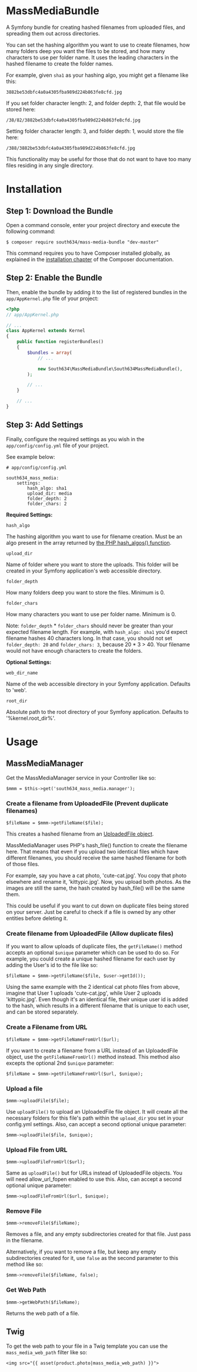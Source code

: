 # MassMediaBundle
A Symfony bundle for creating hashed filenames from uploaded files, and spreading them out across directories.

You can set the hashing algorithm you want to use to create filenames, how many folders deep you want the files to be stored, and how many characters to use per folder name. It uses the leading characters in the hashed filename to create the folder names.

For example, given `sha1` as your hashing algo, you might get a filename like this:

`3882be53dbfc4a0a4305fba989d224b863fe8cfd.jpg`

If you set folder character length: 2, and folder depth: 2, that file would be stored here:

`/38/82/3882be53dbfc4a0a4305fba989d224b863fe8cfd.jpg`

Setting folder character length: 3, and folder depth: 1, would store the file here:

`/388/3882be53dbfc4a0a4305fba989d224b863fe8cfd.jpg`

This functionality may be useful for those that do not want to have too many files residing in any single directory.


Installation
============

Step 1: Download the Bundle
---------------------------

Open a command console, enter your project directory and execute the following command:

```console
$ composer require south634/mass-media-bundle "dev-master"
```

This command requires you to have Composer installed globally, as explained in the [installation chapter](https://getcomposer.org/doc/00-intro.md) of the Composer documentation.

Step 2: Enable the Bundle
-------------------------

Then, enable the bundle by adding it to the list of registered bundles in the `app/AppKernel.php` file of your project:

```php
<?php
// app/AppKernel.php

// ...
class AppKernel extends Kernel
{
    public function registerBundles()
    {
        $bundles = array(
            // ...

            new South634\MassMediaBundle\South634MassMediaBundle(),
        );

        // ...
    }

    // ...
}
```

Step 3: Add Settings
-------------------------

Finally, configure the required settings as you wish in the `app/config/config.yml` file of your project.

See example below:

```
# app/config/config.yml

south634_mass_media:
    settings:
        hash_algo: sha1
        upload_dir: media        
        folder_depth: 2
        folder_chars: 2
```

**Required Settings:**

`hash_algo`

The hashing algorithm you want to use for filename creation. Must be an algo present in the array returned by [the PHP hash_algos() function](http://php.net/manual/en/function.hash-algos.php).

`upload_dir`

Name of folder where you want to store the uploads. This folder will be created in your Symfony application's web accessible directory.

`folder_depth`

How many folders deep you want to store the files. Minimum is 0.

`folder_chars` 

How many characters you want to use per folder name. Minimum is 0.

Note: `folder_depth` * `folder_chars` should never be greater than your expected filename length. For example, with `hash_algo: sha1` you'd expect filename hashes 40 characters long. In that case, you should not set `folder_depth: 20` and `folder_chars: 3`, because 20 * 3 > 40. Your filename would not have enough characters to create the folders.

**Optional Settings:**

`web_dir_name`

Name of the web accessible directory in your Symfony application. Defaults to 'web'.

`root_dir`

Absolute path to the root directory of your Symfony application. Defaults to '%kernel.root_dir%'.

Usage
=======

MassMediaManager
------------------

Get the MassMediaManager service in your Controller like so:

```
$mmm = $this->get('south634_mass_media.manager');
```

### Create a filename from UploadedFile (Prevent duplicate filenames)

```
$fileName = $mmm->getFileName($file);
```

This creates a hashed filename from an [UploadedFile object](http://api.symfony.com/2.3/Symfony/Component/HttpFoundation/File/UploadedFile.html).

MassMediaManager uses PHP's hash_file() function to create the filename here. That means that even if you upload two identical files which have different filenames, you should receive the same hashed filename for both of those files.

For example, say you have a cat photo, 'cute-cat.jpg'. You copy that photo elsewhere and rename it, 'kittypic.jpg'. Now, you upload both photos. As the images are still the same, the hash created by hash_file() will be the same them.

This could be useful if you want to cut down on duplicate files being stored on your server. Just be careful to check if a file is owned by any other entities before deleting it.

### Create filename from UploadedFile (Allow duplicate files)

If you want to allow uploads of duplicate files, the `getFileName()` method accepts an optional `$unique` parameter which can be used to do so. For example, you could create a unique hashed filename for each user by adding the User's id to the file like so:

```
$fileName = $mmm->getFileName($file, $user->getId());
```

Using the same example with the 2 identical cat photo files from above, imagine that User 1 uploads 'cute-cat.jpg', while User 2 uploads 'kittypic.jpg'. Even though it's an identical file, their unique user id is added to the hash, which results in a different filename that is unique to each user, and can be stored separately.


### Create a Filename from URL

```
$fileName = $mmm->getFileNameFromUrl($url);
```

If you want to create a filename from a URL instead of an UploadedFile object, use the `getFileNameFromUrl()` method instead. This method also excepts the optional 2nd `$unique` parameter:

```
$fileName = $mmm->getFileNameFromUrl($url, $unique);
```

### Upload a file

```
$mmm->uploadFile($file);
```

Use `uploadFile()` to upload an UploadedFile file object. It will create all the necessary folders for this file's path within the `upload_dir` you set in your config.yml settings. Also, can accept a second optional unique parameter:

```
$mmm->uploadFile($file, $unique);
```


### Upload File from URL

```
$mmm->uploadFileFromUrl($url);
```

Same as `uploadFile()` but for URLs instead of UploadedFile objects. You will need allow_url_fopen enabled to use this. Also, can accept a second optional unique parameter:

```
$mmm->uploadFileFromUrl($url, $unique);
```


### Remove File

```
$mmm->removeFile($fileName);
```

Removes a file, and any empty subdirectories created for that file. Just pass in the filename.

Alternatively, if you want to remove a file, but keep any empty subdirectories created for it, use `false` as the second parameter to this method like so:

```
$mmm->removeFile($fileName, false);
```

### Get Web Path

```
$mmm->getWebPath($fileName);
```

Returns the web path of a file.


Twig
------

To get the web path to your file in a Twig template you can use the `mass_media_web_path` filter like so:

```
<img src="{{ asset(product.photo|mass_media_web_path) }}">
```
